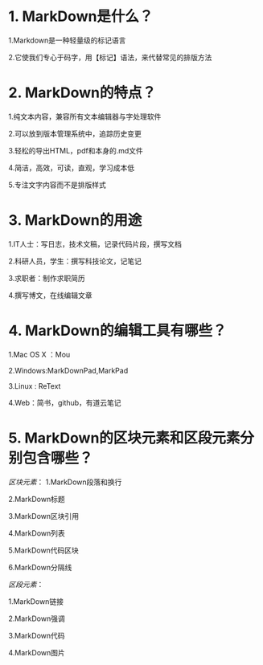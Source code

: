 # 1.	MarkDown是什么？
1.Markdown是一种轻量级的标记语言 

2.它使我们专心于码字，用【标记】语法，来代替常见的排版方法 


# 2.	MarkDown的特点？ 

1.纯文本内容，兼容所有文本编辑器与字处理软件 

2.可以放到版本管理系统中，追踪历史变更 

3.轻松的导出HTML，pdf和本身的.md文件 

4.简洁，高效，可读，直观，学习成本低 

5.专注文字内容而不是排版样式 


# 3.	MarkDown的用途 

1.IT人士：写日志，技术文稿，记录代码片段，撰写文档 

2.科研人员，学生：撰写科技论文，记笔记 

3.求职者：制作求职简历 

4.撰写博文，在线编辑文章 


# 4.	MarkDown的编辑工具有哪些？ 

1.Mac OS X ：Mou 

2.Windows:MarkDownPad,MarkPad 

3.Linux : ReText 

4.Web：简书，github，有道云笔记 


# 5.	MarkDown的区块元素和区段元素分别包含哪些？ 

*区块元素*： 
1.MarkDown段落和换行

2.MarkDown标题 

3.MarkDown区块引用 

4.MarkDown列表 

5.MarkDown代码区块 

6.MarkDown分隔线 

*区段元素*： 


1.MarkDown链接 

2.MarkDown强调 

3.MarkDown代码 

4.MarkDown图片

